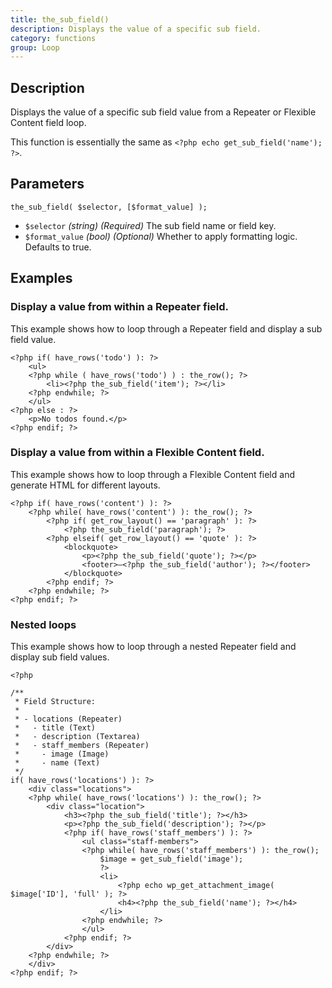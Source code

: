 ```yaml
---
title: the_sub_field()
description: Displays the value of a specific sub field.
category: functions
group: Loop
---
```


## Description
Displays the value of a specific sub field value from a Repeater or Flexible Content field loop.

This function is essentially the same as `<?php echo get_sub_field('name'); ?>`.

## Parameters
```
the_sub_field( $selector, [$format_value] );
```
- `$selector`		*(string)*	*(Required)*	The sub field name or field key.
- `$format_value`	*(bool)*	*(Optional)*	Whether to apply formatting logic. Defaults to true.

## Examples

### Display a value from within a Repeater field.
This example shows how to loop through a Repeater field and display a sub field value.
```
<?php if( have_rows('todo') ): ?>
	<ul>
    <?php while ( have_rows('todo') ) : the_row(); ?>
    	<li><?php the_sub_field('item'); ?></li>
    <?php endwhile; ?>
    </ul>
<?php else : ?>
    <p>No todos found.</p>
<?php endif; ?>
```

### Display a value from within a Flexible Content field.
This example shows how to loop through a Flexible Content field and generate HTML for different layouts.
```
<?php if( have_rows('content') ): ?>
	<?php while( have_rows('content') ): the_row(); ?>
		<?php if( get_row_layout() == 'paragraph' ): ?>
			<?php the_sub_field('paragraph'); ?>
		<?php elseif( get_row_layout() == 'quote' ): ?>
			<blockquote>
			    <p><?php the_sub_field('quote'); ?></p>
			    <footer>—<?php the_sub_field('author'); ?></footer>
			</blockquote>
		<?php endif; ?>
	<?php endwhile; ?>
<?php endif; ?>
```

### Nested loops
This example shows how to loop through a nested Repeater field and display sub field values.
```
<?php 

/**
 * Field Structure:
 *
 * - locations (Repeater)
 *   - title (Text)
 *   - description (Textarea)
 *   - staff_members (Repeater)
 *     - image (Image)
 *     - name (Text)
 */
if( have_rows('locations') ): ?>
	<div class="locations">
	<?php while( have_rows('locations') ): the_row(); ?>
		<div class="location">
			<h3><?php the_sub_field('title'); ?></h3>
			<p><?php the_sub_field('description'); ?></p>
			<?php if( have_rows('staff_members') ): ?>
				<ul class="staff-members">
				<?php while( have_rows('staff_members') ): the_row();
					$image = get_sub_field('image');
					?>
					<li>
						<?php echo wp_get_attachment_image( $image['ID'], 'full' ); ?>
						<h4><?php the_sub_field('name'); ?></h4>
					</li>
				<?php endwhile; ?>
				</ul>
			<?php endif; ?>
		</div>
	<?php endwhile; ?>
	</div>
<?php endif; ?>
```

